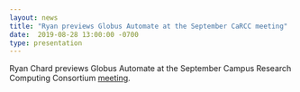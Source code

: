 ```yaml
---
layout: news
title: "Ryan previews Globus Automate at the September CaRCC meeting"
date:  2019-08-28 13:00:00 -0700
type: presentation
---
```


Ryan Chard previews Globus Automate at the September Campus Research Computing Consortium [meeting](https://carcc.org/).